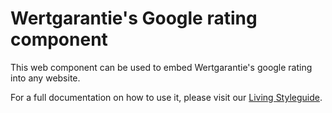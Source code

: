 # Wertgarantie's Google rating component

This web component can be used to embed Wertgarantie's google rating into any website.

For a full documentation on how to use it, please visit our [Living Styleguide](https://wertgarantie-ecom.github.io/bifrost-components/?path=/story/components-rating--google-rating-component).
